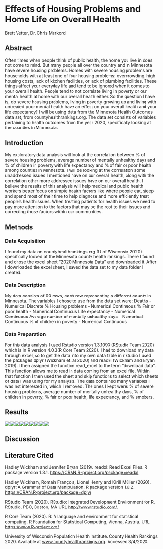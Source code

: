 Effects of Housing Problems and Home Life on Overall Health
================
Brett Vetter, Dr. Chris Merkord

## Abstract

Often times when people think of public health, the home you live in
does not come to mind. But many people all over the country and in
Minnesota have severe housing problems. Homes with severe housing
problems are households with at least one of four housing problems:
overcrowding, high housing costs, lack of kitchen facilities, or lack of
plumbing facilities. These things affect your everyday life and tend to
be ignored when it comes to your overall health. People tend to not
correlate living in poverty or our mental health at home with our
overall health either. So the question I have is, do severe housing
problems, living in poverty growing up and living with untreated poor
mental health have an effect on your overall health and your life
expectancy? I will be using data from the Minnesota Health Outcomes data
set, from countyhealthrankings.org. The data set consists of variables
pertaining to health outcomes from the year 2020, specifically looking
at the counties in Minnesota.

## Introduction

My exploratory data analysis will look at the correlation between % of
severe housing problems, average number of mentally unhealthy days and %
of children in poverty with life expectancy and % of fair or poor health
among counties in Minnesota. I will be looking at the correlation some
unaddressed issues I mentioned have on our overall health, along with
the correlation other more addressed issues have on our overall health.
I believe the results of this analysis will help medical and public
health workers better focus on simple health factors like where people
eat, sleep and spend most of their time to help diagnose and more
efficiently treat people’s health issues. When treating patients for
health issues we need to pay more attention to the factors that may be
the root to their issues and correcting those factors within our
communities.

## Methods

### Data Acquisition

I found my data on countyhealthrankings.org (U of Wisconsin 2020). I
specifically looked at the Minnesota county health rankings. There I
found and chose the excel sheet “2020 Minnesota Data” and downloaded it.
After I downloaded the excel sheet, I saved the data set to my data
folder I created.

### Data Description

My data consists of 90 rows, each row representing a different county in
Minnesota. The variables I chose to use from the data set were: Deaths -
Numerical Discrete % Housing problems - Numerical Continuous % Fair or
poor health - Numerical Continuous Life expectancy - Numerical
Continuous Average number of mentally unhealthy days - Numerical
Continuous % of children in poverty - Numerical Continuous

### Data Preparation

For this data analysis I used Rstudio version 1.3.1093 (RStudio Team
2020) which is in R version 4.0.3(R Core Team 2020). I had to download
my data through excel, so to get the data into my own data table in r
studio I used the packages dplyr (Wickham et. al 2020) and readxl
(Wickham and Bryan 2019). I then assigned the function read\_excel to
the term “download data”. This function allows me to read in data coming
from an excel file. Within that function I then used the sheet and skip
functions to select which sheets of data I was using for my analysis.
The data contained many variables I was not interested in, which I
removed. The ones I kept were: % of severe housing problems, average
number of mentally unhealthy days, % of children in poverty, % fair or
poor health, life expectancy, and % smokers.

## Results

![](README_files/figure-gfm/unnamed-chunk-1-1.png)<!-- -->![](README_files/figure-gfm/unnamed-chunk-1-2.png)<!-- -->![](README_files/figure-gfm/unnamed-chunk-1-3.png)<!-- -->![](README_files/figure-gfm/unnamed-chunk-1-4.png)<!-- -->![](README_files/figure-gfm/unnamed-chunk-1-5.png)<!-- -->![](README_files/figure-gfm/unnamed-chunk-1-6.png)<!-- -->![](README_files/figure-gfm/unnamed-chunk-1-7.png)<!-- -->![](README_files/figure-gfm/unnamed-chunk-1-8.png)<!-- -->![](README_files/figure-gfm/unnamed-chunk-1-9.png)<!-- -->

## Discussion

## Literature Cited

Hadley Wickham and Jennifer Bryan (2019). readxl: Read Excel Files. R
package version 1.3.1. <https://CRAN.R-project.org/package=readxl>

Hadley Wickham, Romain François, Lionel Henry and Kirill Müller (2020).
dplyr: A Grammar of Data Manipulation. R package version 1.0.2.
<https://CRAN.R-project.org/package=dplyr>

RStudio Team (2020). RStudio: Integrated Development Environment for R.
RStudio, PBC, Boston, MA URL <http://www.rstudio.com/>.

R Core Team (2020). R: A language and environment for statistical
computing. R Foundation for Statistical Computing, Vienna, Austria. URL
<https://www.R-project.org/>.

University of Wisconsin Population Health Institute. County Health
Rankings 2020. Available at www.countyhealthrankings.org. Accessed
3/4/2020.
